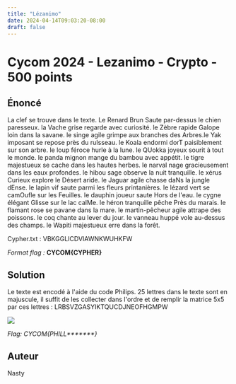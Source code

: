 ```yaml
---
title: "Lézanimo"
date: 2024-04-14T09:03:20-08:00
draft: false
---
```


# Cycom 2024 - Lezanimo - Crypto - 500 points

## Énoncé

La clef se trouve dans le texte.
Le Renard Brun Saute par-dessus le chien paresseux. la Vache grise regarde avec curiosité. le Zèbre rapide Galope loin dans la savane. le singe agile grimpe aux branches des Arbres.le Yak imposant se repose près du ruIsseau. le Koala endormi dorT paisiblement sur son arbre. le loup féroce hurle à la lune. 
le QUokka joyeux sourit à tout le monde. le panda mignon mange du bambou avec appétit. le tigre majestueux se cache dans les hautes herbes. le narval nage gracieusement dans les eaux profondes. le hibou sage observe la nuit tranquille. le xérus Curieux explore le Désert aride. le Jaguar agile chasse daNs la jungle dEnse. 
le lapin vif saute parmi les fleurs printanières. le lézard vert se camOufle sur les Feuilles. le dauphin joueur saute Hors de l'eau. le cygne élégant Glisse sur le lac calMe. le héron tranquille pêche Près du marais. le flamant rose se pavane dans la mare. le martin-pêcheur agile attrape des poissons. le coq chante au lever du jour.
le vanneau huppé vole au-dessus des champs. le Wapiti majestueux erre dans la forêt.

Cypher.txt : VBKGGLICDVIAWNKWUHKFW

*Format flag :* **CYCOM{CYPHER}**

## Solution
Le texte est encodé à l'aide du code Philips. 25 lettres dans le texte sont en majuscule, il suffit de les collecter dans l'ordre et de remplir la matrice 5x5 par ces lettres : LRBSVZGASYIKTQUCDJNEOFHGMPW

![](/images/2024/017/01.png)


*Flag: CYCOM{PHILL\*\*\*\*\*\*\*}*

## Auteur

Nasty